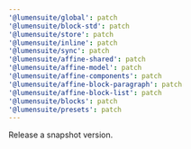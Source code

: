 ```yaml
---
'@lumensuite/global': patch
'@lumensuite/block-std': patch
'@lumensuite/store': patch
'@lumensuite/inline': patch
'@lumensuite/sync': patch
'@lumensuite/affine-shared': patch
'@lumensuite/affine-model': patch
'@lumensuite/affine-components': patch
'@lumensuite/affine-block-paragraph': patch
'@lumensuite/affine-block-list': patch
'@lumensuite/blocks': patch
'@lumensuite/presets': patch
---
```


Release a snapshot version.
